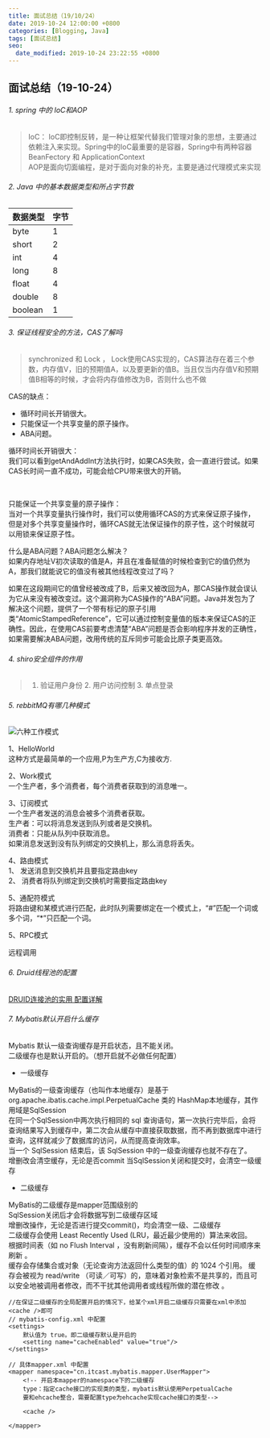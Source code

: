 ```yaml
---
title: 面试总结（19/10/24）
date: 2019-10-24 12:00:00 +0800
categories: [Blogging, Java]
tags: [面试总结]
seo:
  date_modified: 2019-10-24 23:22:55 +0800
---
```


## 面试总结（19-10-24）

###### 1. spring 中的 IoC和AOP

> IoC： IoC即控制反转，是一种让框架代替我们管理对象的思想，主要通过依赖注入来实现。Spring中的IoC最重要的是容器，Spring中有两种容器  BeanFectory 和 ApplicationContext  
AOP是面向切面编程，是对于面向对象的补充，主要是通过代理模式来实现



###### 2. Java 中的基本数据类型和所占字节数

|  数据类型   | 字节  |
|  :----  | :----  |
| byte  | 1 |
| short | 2 |
| int   | 4 |
| long  | 8 |
| float | 4 |
| double| 8 |
| boolean|1 |


###### 3. 保证线程安全的方法，CAS了解吗

> synchronized 和 Lock ， Lock使用CAS实现的，CAS算法存在着三个参数，内存值V，旧的预期值A，以及要更新的值B。当且仅当内存值V和预期值B相等的时候，才会将内存值修改为B，否则什么也不做  

CAS的缺点：

* 循环时间长开销很大。
* 只能保证一个共享变量的原子操作。
* ABA问题。  

循环时间长开销很大：  
我们可以看到getAndAddInt方法执行时，如果CAS失败，会一直进行尝试。如果CAS长时间一直不成功，可能会给CPU带来很大的开销。

 

只能保证一个共享变量的原子操作：  
当对一个共享变量执行操作时，我们可以使用循环CAS的方式来保证原子操作，但是对多个共享变量操作时，循环CAS就无法保证操作的原子性，这个时候就可以用锁来保证原子性。

什么是ABA问题？ABA问题怎么解决？  
如果内存地址V初次读取的值是A，并且在准备赋值的时候检查到它的值仍然为A，那我们就能说它的值没有被其他线程改变过了吗？

如果在这段期间它的值曾经被改成了B，后来又被改回为A，那CAS操作就会误认为它从来没有被改变过。这个漏洞称为CAS操作的“ABA”问题。Java并发包为了解决这个问题，提供了一个带有标记的原子引用类“AtomicStampedReference”，它可以通过控制变量值的版本来保证CAS的正确性。因此，在使用CAS前要考虑清楚“ABA”问题是否会影响程序并发的正确性，如果需要解决ABA问题，改用传统的互斥同步可能会比原子类更高效。


###### 4. shiro安全组件的作用

> 1. 验证用户身份  2. 用户访问控制  3. 单点登录

###### 5. rebbitMQ有哪几种模式

![六种工作模式](http://www.iamlintao.com/wp-content/uploads/2018/08/acdc9c51d66be95079f81f484c40f104_906x902.png)  

1、HelloWorld  
这种方式是最简单的一个应用,P为生产方,C为接收方.

2、Work模式  
一个生产者，多个消费者，每个消费者获取到的消息唯一。  

3、订阅模式  
一个生产者发送的消息会被多个消费者获取。  
生产者：可以将消息发送到队列或者是交换机。  
消费者：只能从队列中获取消息。  
如果消息发送到没有队列绑定的交换机上，那么消息将丢失。  

4、路由模式  
1、 发送消息到交换机并且要指定路由key  
2、 消费者将队列绑定到交换机时需要指定路由key   

5、通配符模式  
将路由键和某模式进行匹配，此时队列需要绑定在一个模式上，“#”匹配一个词或多个词，“\*”只匹配一个词。  

5、RPC模式  

远程调用  

###### 6. Druid线程池的配置  

[DRUID连接池的实用 配置详解](https://blog.csdn.net/zhangjinwei417/article/details/92823438)


###### 7. Mybatis默认开启什么缓存

Mybatis 默认一级查询缓存是开启状态，且不能关闭。  
二级缓存也是默认开启的。（想开启就不必做任何配置）

  * 一级缓存  

MyBatis的一级查询缓存（也叫作本地缓存）是基于org.apache.ibatis.cache.impl.PerpetualCache 类的 HashMap本地缓存，其作用域是SqlSession  
在同一个SqlSession中两次执行相同的 sql 查询语句，第一次执行完毕后，会将查询结果写入到缓存中，第二次会从缓存中直接获取数据，而不再到数据库中进行查询，这样就减少了数据库的访问，从而提高查询效率。  
当一个 SqlSession 结束后，该 SqlSession 中的一级查询缓存也就不存在了。  
增删改会清空缓存，无论是否commit 当SqlSession关闭和提交时，会清空一级缓存  

  * 二级缓存  

MyBatis的二级缓存是mapper范围级别的  
SqlSession关闭后才会将数据写到二级缓存区域  
增删改操作，无论是否进行提交commit()，均会清空一级、二级缓存  
二级缓存会使用 Least Recently Used (LRU，最近最少使用的）算法来收回。  
根据时间表（如 no Flush Interval ，没有刷新间隔），缓存不会以任何时间顺序来刷新 。  
缓存会存储集合或对象（无论查询方法返回什么类型的值）的 1024 个引用。
缓存会被视为 read/write （可读／可写）的，意味着对象检索不是共享的，而且可以安全地被调用者修改，而不干扰其他调用者或线程所做的潜在修改 。

```
//在保证二级缓存的全局配置开启的情况下，给某个xml开启二级缓存只需要在xml中添加<cache />即可
// mybatis-config.xml 中配置
<settings>
    默认值为 true。即二级缓存默认是开启的
    <setting name="cacheEnabled" value="true"/>
</settings>

// 具体mapper.xml 中配置
<mapper namespace="cn.itcast.mybatis.mapper.UserMapper">
    <!-- 开启本mapper的namespace下的二级缓存
    type：指定cache接口的实现类的类型，mybatis默认使用PerpetualCache
    要和ehcache整合，需要配置type为ehcache实现cache接口的类型-->

    <cache />

</mapper>
```
